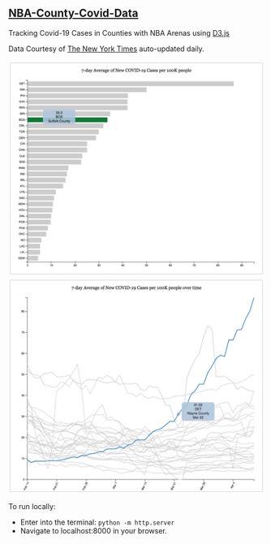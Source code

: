 ## [NBA-County-Covid-Data](http://www.elismukler.com/NBA-County-Covid-Data/)
Tracking Covid-19 Cases in Counties with NBA Arenas using [D3.js](https://d3js.org/)

Data Courtesy of [The New York Times](https://github.com/nytimes/covid-19-data) auto-updated daily.

![bar graph screenshot](assets/barGraph.png)
![line graph screenshot](assets/lineGraph.png)

To run locally:
- Enter into the terminal: `python -m http.server`
- Navigate to localhost:8000 in your browser.

